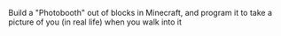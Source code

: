 Build a "Photobooth" out of blocks in Minecraft, and program it to take a picture of you (in real life) when you walk into it
